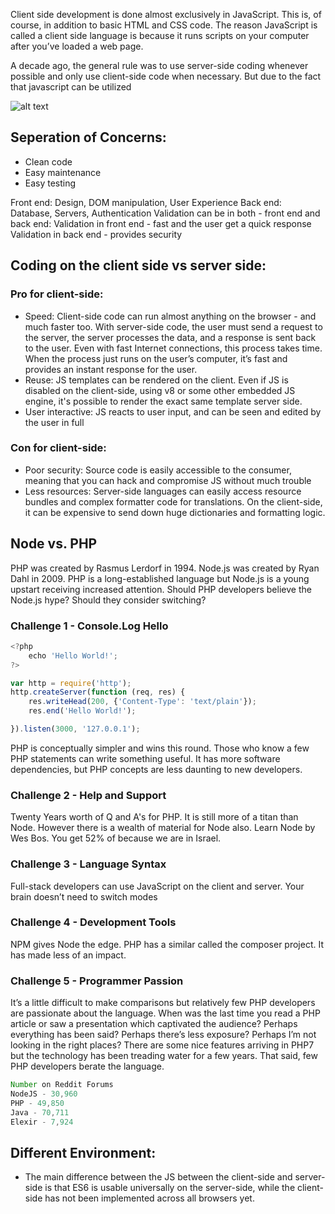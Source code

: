 Client side development is done almost exclusively in JavaScript. This is, of course, in addition to basic HTML and CSS code. The reason JavaScript is called a client side language is because it runs scripts on your computer after you’ve loaded a web page. 

A decade ago, the general rule was to use server-side coding whenever possible and only use client-side code when necessary. But due to the fact that javascript can be utilized 

![alt text](https://files.gitter.im/veredrec/N1ow/JS-vs-other.png)

## Seperation of Concerns:
* Clean code
* Easy maintenance
* Easy testing

Front end: Design, DOM manipulation, User Experience
Back end: Database, Servers, Authentication
Validation can be in both - front end and back end:
Validation in front end - fast and the user get a quick response
Validation in back end - provides security

## Coding on the client side vs server side:

### Pro for client-side:
* Speed: Client-side code can run almost anything on the browser - and much faster too. With server-side code, the user must send a request to the server, the server processes the data, and a response is sent back to the user. Even with fast Internet connections, this process takes time. When the process just runs on the user’s computer, it’s fast and provides an instant response for the user.
* Reuse: JS templates can be rendered on the client. Even if JS is disabled on the client-side, using v8 or some other embedded JS engine, it's possible to render the exact same template server side.
* User interactive: JS reacts to user input, and can be seen and edited by the user in full

### Con for client-side:
* Poor security: Source code is easily accessible to the consumer, meaning that you can hack and compromise JS without much trouble
* Less resources: Server-side languages can easily access resource bundles and complex formatter code for translations. On the client-side, it can be expensive to send down huge dictionaries and formatting logic.

## Node vs. PHP

PHP was created by Rasmus Lerdorf in 1994.
Node.js was created by Ryan Dahl in 2009.
PHP is a long-established language but Node.js is a young upstart receiving increased attention.
Should PHP developers believe the Node.js hype? Should they consider switching?

### Challenge 1 - Console.Log Hello
```javascript
<?php
    echo 'Hello World!';
?>

var http = require('http');
http.createServer(function (req, res) {
    res.writeHead(200, {'Content-Type': 'text/plain'});
    res.end('Hello World!');

}).listen(3000, '127.0.0.1');
```

PHP is conceptually simpler and wins this round. Those who know a few PHP statements can write something useful. It has more software dependencies, but PHP concepts are less daunting to new developers.

### Challenge 2 - Help and Support
Twenty Years worth of Q and A's for PHP. It is still more of a titan than Node.
However there is a wealth of material for Node also. Learn Node by Wes Bos. You get 52% of because we are in Israel.

### Challenge 3 - Language Syntax
Full-stack developers can use JavaScript on the client and server. Your brain doesn’t need to switch modes

### Challenge 4 - Development Tools
NPM gives Node the edge. PHP has a similar called the composer project. It has made less of an impact.

### Challenge 5 - Programmer Passion
It’s a little difficult to make comparisons but relatively few PHP developers are passionate about the language. When was the last time you read a PHP article or saw a presentation which captivated the audience? Perhaps everything has been said? Perhaps there’s less exposure? Perhaps I’m not looking in the right places? There are some nice features arriving in PHP7 but the technology has been treading water for a few years. That said, few PHP developers berate the language.

```javascript
Number on Reddit Forums
NodeJS - 30,960
PHP - 49,850
Java - 70,711
Elexir - 7,924
```

## Different Environment:
* The main difference between the JS between the client-side and server-side is that ES6 is usable universally on the server-side, while the client-side has not been implemented across all browsers yet. 
